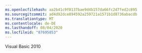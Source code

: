 ```yaml
---
ms.openlocfilehash: aa2b41c9f0137bae9d4b157da66fc2d7fed2c895
ms.sourcegitcommit: ad4d92dce894592a259721a1571b1d8736abacdb
ms.translationtype: MT
ms.contentlocale: de-DE
ms.lasthandoff: 08/04/2020
ms.locfileid: "87695853"
---
```

Visual Basic 2010

